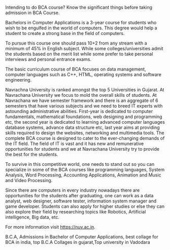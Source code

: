 Intending to do BCA course? Know the significant things before taking admission in BCA Course.



Bachelors in Computer Applications is a 3-year course for students who wish to be engulfed in the world of computers. This degree would help a student to create a strong base in the field of computers.

To pursue this course one should pass 10+2 from any stream with a minimum of 45% in English subject. While some colleges/universities admit the students based on the merit list while some 
prefer to take personal interviews and personal entrance exams.

The basic curriculum course of BCA focuses on data management, computer languages such as C++, HTML, operating systems and software engineering.

Navrachna University is ranked amongst the top 5 Universities in Gujarat. At Navrachana University we focus to mold the overall skills of students. At Navrachana we have semester framework and there is an aggregate of 6 semesters that have various subjects and we need to breed IT experts with astounding administrative abilities. First-year is dedicated to computer fundamentals, mathematical foundations, web designing and programming etc, the second year is dedicated to learning advanced computer languages database systems, advance data structure etc, last year aims at providing skills required to design the websites, networking and multimedia tools. The complete  BCA course is designed to cater to the ever-changing demands of the IT field. The field of IT is vast and it has new and remunerative opportunities for students and we at Navrachana University try to provide the best for the students.

To survive in this competitive world, one needs to stand out so you can specialize in some of the BCA courses like programming languages, System Analysis, Word Processing, Accounting  Applications, Animation and Music and Video Processing.

Since there are computers in every industry nowadays there are opportunities for the students after graduating, one can work as a data analyst, web designer, software tester, information system manager and game developer. Students can also apply for higher studies or else they can also explore their field by researching topics like Robotics, Artificial intelligence, Big data, etc.

For more information visit https://nuv.ac.in. 



 B.C.A, Admissions in Bachelor of Computer Applications, best collage for BCA in india, top B.C.A Collages in gujarat,Top university in Vadodara
